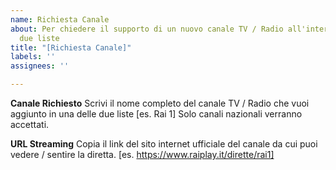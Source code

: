 ```yaml
---
name: Richiesta Canale
about: Per chiedere il supporto di un nuovo canale TV / Radio all'interno di una delle
  due liste
title: "[Richiesta Canale]"
labels: ''
assignees: ''

---
```


**Canale Richiesto**
Scrivi il nome completo del canale TV / Radio che vuoi aggiunto in una delle due liste [es. Rai 1]
Solo canali nazionali verranno accettati.

**URL Streaming**
Copia il link del sito internet ufficiale del canale da cui puoi vedere / sentire la diretta. [es. https://www.raiplay.it/dirette/rai1]
